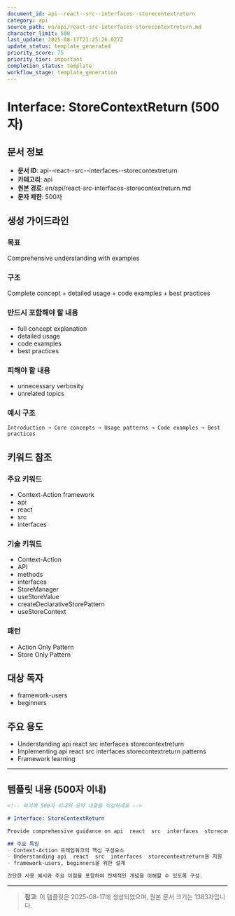 ```yaml
---
document_id: api--react--src--interfaces--storecontextreturn
category: api
source_path: en/api/react-src-interfaces-storecontextreturn.md
character_limit: 500
last_update: 2025-08-17T21:25:26.027Z
update_status: template_generated
priority_score: 75
priority_tier: important
completion_status: template
workflow_stage: template_generation
---
```


# Interface: StoreContextReturn (500자)

## 문서 정보
- **문서 ID**: api--react--src--interfaces--storecontextreturn
- **카테고리**: api
- **원본 경로**: en/api/react-src-interfaces-storecontextreturn.md
- **문자 제한**: 500자

## 생성 가이드라인

### 목표
Comprehensive understanding with examples

### 구조
Complete concept + detailed usage + code examples + best practices

### 반드시 포함해야 할 내용
- full concept explanation
- detailed usage
- code examples
- best practices

### 피해야 할 내용  
- unnecessary verbosity
- unrelated topics

### 예시 구조
```
Introduction → Core concepts → Usage patterns → Code examples → Best practices
```

## 키워드 참조

### 주요 키워드
- Context-Action framework
- api
- react
- src
- interfaces

### 기술 키워드
- Context-Action
- API
- methods
- interfaces
- StoreManager
- useStoreValue
- createDeclarativeStorePattern
- useStoreContext

### 패턴
- Action Only Pattern
- Store Only Pattern

## 대상 독자
- framework-users
- beginners

## 주요 용도
- Understanding api  react  src  interfaces  storecontextreturn
- Implementing api  react  src  interfaces  storecontextreturn patterns
- Framework learning

---

## 템플릿 내용 (500자 이내)

```markdown
<!-- 여기에 500자 이내의 요약 내용을 작성하세요 -->

# Interface: StoreContextReturn

Provide comprehensive guidance on api  react  src  interfaces  storecontextreturn

## 주요 특징
- Context-Action 프레임워크의 핵심 구성요소
- Understanding api  react  src  interfaces  storecontextreturn을 지원
- framework-users, beginners을 위한 설계

간단한 사용 예시와 주요 이점을 포함하여 전체적인 개념을 이해할 수 있도록 구성.
```

---

> **참고**: 이 템플릿은 2025-08-17에 생성되었으며, 
> 원본 문서 크기는 1383자입니다.
